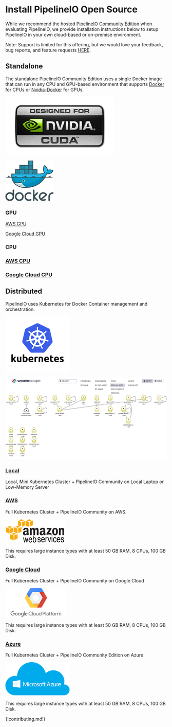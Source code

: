 # Install PipelineIO Open Source 
While we recommend the hosted [PipelineIO Community Edition](http://community.pipeline.io) when evaluating PipelineIO, we provide installation instructions below to setup PipelineIO in your own cloud-based or on-premise environment.

Note:  Support is limited for this offering, but we would love your feedback, bug reports, and feature requests [HERE](https://pipelineio.zendesk.com). 

## Standalone 
The standalone PipelineIO Community Edition uses a single Docker image that can run in any CPU and GPU-based environment that supports [Docker](https://www.docker.com/) for CPUs or [Nvidia-Docker](https://github.com/NVIDIA/nvidia-docker) for GPUs.

![Nvidia GPU](/img/nvidia-cuda-338x181.png)

![Docker](/img/docker-logo-150x126.png)

### GPU
[AWS GPU](https://github.com/fluxcapacitor/pipeline/wiki/AWS-GPU-Tensorflow-Docker)

[Google Cloud GPU](https://github.com/fluxcapacitor/pipeline/wiki/GCP-GPU-Tensorflow-Docker)

### CPU

### [AWS CPU](https://github.com/fluxcapacitor/pipeline/wiki/AWS-CPU-Tensorflow-Docker)

### [Google Cloud CPU](https://github.com/fluxcapacitor/pipeline/wiki/GCP-CPU-Tensorflow-Docker)

## Distributed 
PipelineIO uses Kubernetes for Docker Container management and orchestration.

![Kubernetes](/img/kubernetes-logo-200x171.png)

![PipelineIO Cluster](/img/weavescope-pipelineio.png)

### [Local](https://github.com/fluxcapacitor/pipeline/wiki/Setup-Pipeline-Mini) 
Local, Mini Kubernetes Cluster + PipelineIO Community on Local Laptop or Low-Memory Server

### [AWS](https://github.com/fluxcapacitor/pipeline/wiki/Setup-Pipeline-AWS)
Full Kubernetes Cluster + PipelineIO Community on AWS.

![AWS](/img/aws-logo-185x73.png)

This requires large instance types with at least 50 GB RAM, 8 CPUs, 100 GB Disk.

### [Google Cloud](https://github.com/fluxcapacitor/pipeline/wiki/Setup-Pipeline-Google)
Full Kubernetes Cluster + PipelineIO Community on Google Cloud

![Google Cloud Platform](/img/gce-logo-190x90.png)

This requires large instance types with at least 50 GB RAM, 8 CPUs, 100 GB Disk.

### [Azure](https://github.com/fluxcapacitor/pipeline/wiki/Setup-Pipeline-Azure)
Full Kubernetes Cluster + PipelineIO Community Edition on Azure

![Azure Cluster](/img/azure-logo-200x103.png)

This requires large instance types with at least 50 GB RAM, 8 CPUs, 100 GB Disk.

{!contributing.md!}
